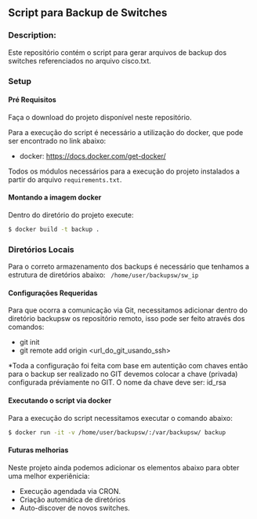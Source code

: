 ## Script para Backup de Switches


### Description:

Este repositório contém o script para gerar arquivos de backup dos switches referenciados no arquivo cisco.txt.

### Setup

#### Pré Requisitos

Faça o download do projeto disponível neste repositório.

Para a execução do script é necessário a utilização do docker, que pode ser encontrado no link abaixo:

* docker: https://docs.docker.com/get-docker/


Todos os módulos necessários para a execução do projeto instalados a partir do arquivo `requirements.txt`.

#### Montando a imagem docker

Dentro do diretório do projeto execute:

```bash
$ docker build -t backup .
```


### Diretórios Locais

Para o correto armazenamento dos backups é necessário que tenhamos a estrutura de diretórios abaixo:
` /home/user/backupsw/sw_ip`

#### Configurações Requeridas

Para que ocorra a comunicação via Git, necessitamos adicionar dentro do diretório backupsw os repositório remoto, isso pode ser feito através dos comandos:

- git init
- git remote add origin <url_do_git_usando_ssh>

*Toda a configuração foi feita com base em autentição com chaves então para o backup ser realizado no GIT devemos colocar a chave (privada) configurada préviamente no GIT. O nome da chave deve ser: id_rsa

#### Executando o script via docker

Para a execução do script necessitamos executar o comando abaixo:
```bash
$ docker run -it -v /home/user/backupsw/:/var/backupsw/ backup
```

#### Futuras melhorias

Neste projeto ainda podemos adicionar os elementos abaixo para obter uma melhor experiênicia:

- Execução agendada via CRON.
- Criação automática de diretórios
- Auto-discover de novos switches.

    


 
    
    


    
    
    
   

